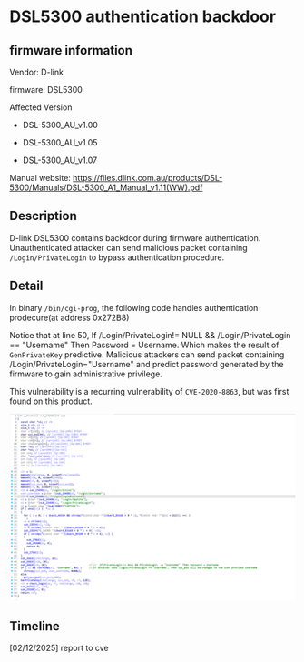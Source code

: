 # DSL5300 authentication backdoor

## firmware information

Vendor: D-link

firmware: DSL5300

Affected Version

- DSL-5300_AU_v1.00 

- DSL-5300_AU_v1.05

- DSL-5300_AU_v1.07

Manual website: https://files.dlink.com.au/products/DSL-5300/Manuals/DSL-5300_A1_Manual_v1.11(WW).pdf

## Description

D-link DSL5300 contains backdoor during firmware authentication. Unauthenticated attacker can send malicious packet containing `/Login/PrivateLogin` to bypass authentication procedure.

## Detail

In binary `/bin/cgi-prog`, the following code handles authentication prodecure(at address 0x272B8)

Notice that at line 50, If /Login/PrivateLogin!= NULL && /Login/PrivateLogin  == "Username"  Then Password = Username. Which makes the result of `GenPrivateKey` predictive. Malicious attackers can send packet containing /Login/PrivateLogin="Username" and predict password generated by the firmware to gain administrative privilege. 

This vulnerability is a recurring vulnerability of `CVE-2020-8863`, but was first found on this product. 

![image-20250212190225474](backdoor_authentication.assets/image-20250212190225474.png)

## Timeline

[02/12/2025] report to cve